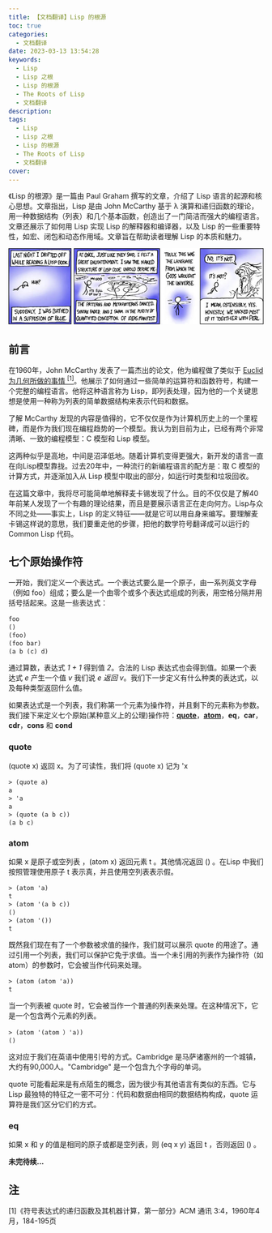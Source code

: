 ```yaml
---
title: 【文档翻译】Lisp 的根源
toc: true
categories:
  - 文档翻译
date: 2023-03-13 13:54:28
keywords: 
  - Lisp 
  - Lisp 之根
  - Lisp 的根源
  - The Roots of Lisp
  - 文档翻译
description:
tags: 
  - Lisp 
  - Lisp 之根
  - Lisp 的根源
  - The Roots of Lisp
  - 文档翻译
cover:
---
```


《Lisp 的根源》是一篇由 Paul Graham 撰写的文章，介绍了 Lisp 语言的起源和核心思想。文章指出，Lisp 是由 John McCarthy 基于 λ 演算和递归函数的理论，用一种数据结构（列表）和几个基本函数，创造出了一门简洁而强大的编程语言。文章还展示了如何用 Lisp 实现 Lisp 的解释器和编译器，以及 Lisp 的一些重要特性，如宏、闭包和动态作用域。文章旨在帮助读者理解 Lisp 的本质和魅力。

![Lisp 漫画](%E3%80%90%E6%96%87%E6%A1%A3%E7%BF%BB%E8%AF%91%E3%80%91Lisp%20%E7%9A%84%E6%A0%B9%E6%BA%90/Lisp%E7%9A%84%E6%A0%B9%E6%BA%90.jpg)

<!-- more -->

## 前言

在1960年，John McCarthy 发表了一篇杰出的论文，他为编程做了类似于 [Euclid 为几何所做的事情 <sup>[1]</sup>](#note1)。他展示了如何通过一些简单的运算符和函数符号，构建一个完整的编程语言。他将这种语言称为 Lisp，即列表处理，因为他的一个关键思想是使用一种称为列表的简单数据结构来表示代码和数据。

了解 McCarthy 发现的内容是值得的，它不仅仅是作为计算机历史上的一个里程碑，而是作为我们现在编程趋势的一个模型。我认为到目前为止，已经有两个非常清晰、一致的编程模型：C 模型和 Lisp 模型。

这两种似乎是高地，中间是沼泽低地。随着计算机变得更强大，新开发的语言一直在向Lisp模型靠拢。过去20年中，一种流行的新编程语言的配方是：取 C 模型的计算方式，并逐渐加入从 Lisp 模型中取出的部分，如运行时类型和垃圾回收。

在这篇文章中，我将尽可能简单地解释麦卡锡发现了什么。目的不仅仅是了解40年前某人发现了一个有趣的理论结果，而且是要展示语言正在走向何方。Lisp与众不同之处——事实上，Lisp 的定义特征——就是它可以用自身来编写。要理解麦卡锡这样说的意思，我们要重走他的步骤，把他的数学符号翻译成可以运行的 Common Lisp 代码。

## 七个原始操作符

一开始，我们定义一个表达式。一个表达式要么是一个原子，由一系列英文字母（例如 foo）组成；要么是一个由零个或多个表达式组成的列表，用空格分隔并用括号括起来。这是一些表达式：

``` text
foo
()
(foo)
(foo bar)
(a b (c) d)
```

通过算数，表达式 *1 + 1* 得到值 *2*。合法的 Lisp 表达式也会得到值。如果一个表达式 *e* 产生一个值 *v* 我们说 *e 返回 v*。我们下一步定义有什么种类的表达式，以及每种类型返回什么值。

如果表达式是一个列表，我们称第一个元素为操作符，并且剩下的元素称为参数。我们接下来定义七个原始(某种意义上的公理)操作符：[**quote**](#quote)，[**atom**](#atom)，**eq**，**car**，**cdr**，**cons** 和 **cond**

### quote

(quote x) 返回 x。为了可读性，我们将 (quote x) 记为 'x

``` repl
> (quote a)
a
> 'a
a
> (quote (a b c))
(a b c)
```

### atom

如果 x 是原子或空列表 ，(atom x) 返回元素 t 。其他情况返回 () 。在Lisp 中我们按照管理使用原子 t 表示真，并且使用空列表表示假。

``` repl
> (atom 'a)
t
> (atom '(a b c))
()
> (atom '())
t
```

既然我们现在有了一个参数被求值的操作，我们就可以展示 quote 的用途了。通过引用一个列表，我们可以保护它免于求值。当一个未引用的列表作为操作符（如 atom）的参数时，它会被当作代码来处理。

``` repl
> (atom (atom 'a))
t
```

当一个列表被 quote 时，它会被当作一个普通的列表来处理。在这种情况下，它是一个包含两个元素的列表。

``` repl
> (atom '(atom ）'a))
()
```

这对应于我们在英语中使用引号的方式。Cambridge 是马萨诸塞州的一个城镇，大约有90,000人。"Cambridge" 是一个包含九个字母的单词。

quote 可能看起来是有点陌生的概念，因为很少有其他语言有类似的东西。它与 Lisp 最独特的特征之一密不可分：代码和数据由相同的数据结构构成，quote 运算符是我们区分它们的方式。

### eq

如果 x 和 y 的值是相同的原子或都是空列表，则 (eq x y) 返回 t ，否则返回 () 。

**未完待续...**

## 注

<div id="note1"></div>
[1]《符号表达式的递归函数及其机器计算，第一部分》ACM 通讯 3:4，1960年4月，184-195页
